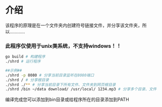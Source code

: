 # 介绍
该程序的原理是在一个文件夹内创建符号链接文件，并分享该文件夹，所以…………
### 此程序仅使用于unix类系统，不支持windows！！

```bash
go build # 构建程序
./shrd # 运行程序

##示例##
./shrd -p 8080 # 分享当前目录监听在8080端口
./shrd / # 分享根目录
./shrd ./** # 分享当前目录下所有文件、文件夹到网页根目录
./shrd /bin ~/data download/ /usr/local/ 1234.mp3 # 分享多个目录、文件
```
编译完成您可以添加到bin目录或给程序所在的目录添加到PATH

